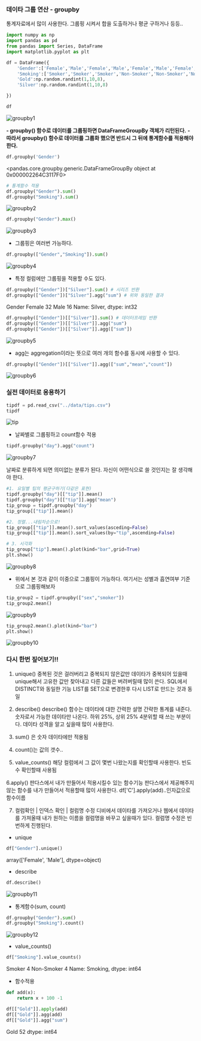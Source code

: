 ### 데이타 그룹 연산  -  groupby
통계자료에서 많이 사용한다.
그룹핑 시켜서 합을 도출하거나 평균 구하거나 등등..

``` python
import numpy as np
import pandas as pd
from pandas import Series, DataFrame
import matplotlib.pyplot as plt

df = DataFrame({
    'Gender':['Female','Male','Female','Male','Female','Male','Female','Female'],
    'Smoking':['Smoker','Smoker','Smoker','Non-Smoker','Non-Smoker','Non-Smoker','Non-Smoker','Smoker'],
    'Gold':np.random.randint(1,10,8),
    'Silver':np.random.randint(1,10,8)

})

df
```

![groupby1](./img/groupby1.png)

**- groupby() 함수로 데이터를 그룹핑하면 DataFrameGroupBy 객체가 리턴된다.**
**-따라서 groupby() 함수로 데이터를 그룹화 했으면 반드시 그 뒤에 통계함수를 적용해야 한다.**

``` python
df.groupby('Gender')
```

<pandas.core.groupby.generic.DataFrameGroupBy object at 0x000002264C3117F0>

``` python
# 통계함수 적용
df.groupby("Gender").sum()
df.groupby("Smoking").sum()
```

![groupby2](./img/groupby2.png)

``` python
df.groupby("Gender").max()
```

![groupby3](./img/groupby3.png)

- 그룹핑은 여러번 가능하다.

``` python
df.groupby(["Gender","Smoking"]).sum()
```

![groupby4](./img/groupby4.png)

- 특정 컬럼에만 그룹핑을 적용할 수도 있다.

``` python
df.groupby(["Gender"])["Silver"].sum() # 시리즈 반환
df.groupby(["Gender"])["Silver"].agg("sum") # 위와 동일한 결과
```

Gender
Female    32
Male      16
Name: Silver, dtype: int32

``` python
df.groupby(["Gender"])[["Silver"]].sum() # 데이터프레임 반환
df.groupby(["Gender"])[["Silver"]].agg("sum")
df.groupby(["Gender"])[["Silver"]].agg(["sum"])
```

![groupby5](./img/groupby5.png)

- agg는 aggregation이라는 뜻으로 여러 개의 함수를 동시에 사용할 수 있다.

``` python
df.groupby(["Gender"])[["Silver"]].agg(["sum","mean","count"])
```

![groupby6](./img/groupby6.png)

### 실전 데이터로 응용하기

``` python
tipdf = pd.read_csv("../data/tips.csv")
tipdf
```

![tip](./img/tip.png)

- 날짜별로 그룹핑하고 count함수 적용

``` python
tipdf.groupby("day").agg("count")
```

![groupby7](./img/groupby7.png)

날짜로 분류하게 되면 의미없는 분류가 된다. 자신이 어떤식으로 쓸 것인지는 잘 생각해야 한다.

``` python
#1. 요일별 팁의 평균구하기(다같은 표현)
tipdf.groupby("day")[["tip"]].mean()
tipdf.groupby("day")[["tip"]].agg("mean")
tip_group = tipdf.groupby("day")
tip_group[["tip"]].mean()

#2. 정렬...내림차순으로!
tip_group[["tip"]].mean().sort_values(asceding=False)
tip_group[["tip"]].mean().sort_values(by="tip",ascending=False)

# 3. 시각화
tip_group["tip"].mean().plot(kind="bar",grid=True)
plt.show()
```

![groupby8](./img/groupby8.png)

- 위에서 본 것과 같이 이중으로 그룹핑이 가능하다. 
여기서는 성별과 흡연여부 기준으로 그룹핑해보자

``` python
tip_group2 = tipdf.groupby(["sex","smoker"])
tip_group2.mean()
```

![groupby9](./img/groupby9.png)

``` python
tip_group2.mean().plot(kind="bar")
plt.show()
```

![groupby10](./img/groupby10.png)

### 다시 한번 짚어보기!!
1. unique()
중복된 것은 걸러버리고 중복되지 않은값만 데이타가 중복되어 있을때 
unique해서 고유한 값만 찾아내고 다른 값들은 버려버릴때 많이 쓴다. 
SQL에서 DISTINCT와 동일한 기능 LIST를 SET으로 변경한후 다시 LIST로 만드는 
 것과 동일
       
2. describe()
describe() 함수는 데이타에 대한 간력한 설명
간략한 통계를 내준다.
숫자로서 가능한 데이타만 나온다.
하위 25%, 상위 25%
4분위할 때 쓰는 부분이다.
데이타 성격을 알고 싶을때 많이 사용한다.
        
3. sum() 은 숫자 데이타에만 적용됨
    
4. count()는 값의 갯수..
    
5. value_counts()
해당 컬럼에서 그 값이 몇번 나왔는지를 확인할때 사용한다.
빈도수 확인할때 사용됨
       
6.apply()
판다스에서 내가 만들어서 적용시킬수 있는 함수기능
판다스에서 제공해주지 않는 함수를 내가 만들어서
적용할때 많이 사용한다.
df['C'].apply(add)..인자값으로 함수이름

7. 컬럼확인 | 인덱스 확인 | 컬럼명 수정
디비에서 데이타를 가져오거나
웹에서 데이타를 가져올때
내가 원하는 이름을 컬럼명을 바꾸고 싶을때가 있다.
컬럼명 수정은 빈번하게 진행된다.

- unique

``` python
df["Gender"].unique()
```

array(['Female', 'Male'], dtype=object)

- describe

``` python
df.describe()
```

![groupby11](./img/groupby11.png)

- 통계함수(sum, count)

``` python
df.groupby("Gender").sum()
df.groupby("Smoking").count()
```

![groupby12](./img/groupby12.png)

- value_counts()

``` python
df["Smoking"].value_counts()
```

Smoker        4
Non-Smoker    4
Name: Smoking, dtype: int64

- 함수적용

``` python
def add(x):
    return x + 100 -1

df[["Gold"]].apply(add)
df[["Gold"]].agg(add)
df[["Gold"]].agg("sum")
```

Gold    52
dtype: int64